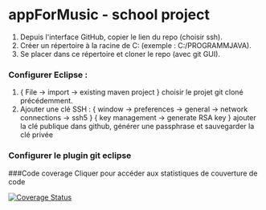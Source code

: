 # appForMusic - school project

1. Depuis l'interface GitHub, copier le lien du repo (choisir ssh).
2. Créer un répertoire à la racine de C: (exemple : C:/PROGRAMMJAVA).
3. Se placer dans ce répertoire et cloner le repo (avec git GUI).

### Configurer Eclipse :

1. { File -> import -> existing maven project } choisir le projet git cloné précédemment.
2. Ajouter une clé SSH :
    { window -> preferences -> general -> network connections -> ssh5 }
    { key management -> generate RSA key }
    ajouter la clé publique dans github, générer une passphrase et sauvegarder la clé privée
    
### Configurer le plugin git eclipse

###Code coverage
Cliquer pour accéder aux statistiques de couverture de code

<a href='https://coveralls.io/github/aym4983/appForMusic?branch=master'><img src='https://coveralls.io/repos/github/aym4983/appForMusic/badge.svg?branch=master' alt='Coverage Status' /></a> 